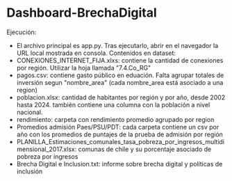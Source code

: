# Dashboard-BrechaDigital
Ejecución:
- El archivo principal es app.py. Tras ejecutarlo, abrir en el navegador la URL local mostrada en consola.
Contenidos en dataset:
- CONEXIONES_INTERNET_FIJA.xlxs: contiene la cantidad de conexiones por región. Utilizar la hoja llamada "7.4.Co_RG"
- pagos.csv: contiene gasto público en eduación. Falta agrupar totales de inversión segun "nombre_area" (cada nombre_area está asociado a una region)
- poblacion.xlsx: cantidad de habitantes por región y por año, desde 2002 hasta 2024. también contiene una columna con la población a nivel nacional.
- rendimiento: carpeta con rendimiento promedio agrupado por region
- Promedios admisión Paes/PSU/PDT: cada carpeta contiene un csv por año con los promedios de puntajes de la prueba de admisión por región
- PLANILLA_Estimaciones_comunales_tasa_pobreza_por_ingresos_multidimensional_2017.xlsx: comunas de chile y su porcentaje asociado de pobreza por ingresos
- Brecha Digital e Inclusion.txt: informe sobre brecha digital y políticas de inclusión
